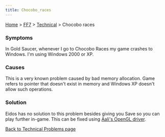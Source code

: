 ```yaml
---
title: Chocobo_races
---
```


[Home](../../Main_Page.md) > [FF7](../../FF7.md) > [Technical](../Technical.md) > Chocobo races

### Symptoms

In Gold Saucer, whenever I go to Chocobo Races my game crashes to Windows. I'm using Windows 2000 or XP.

### Causes

This is a very known problem caused by bad memory allocation. Game refers to pointer that doesn't exist in memory and Windows XP doesn't allow such operations.

### Solution

Eidos has no solution to this problem besides giving you Save so you can play further in-game. This can be fixed using [Aali's OpenGL driver](http://forums.qhimm.com/index.php?topic=8306.0).

[Back to Technical Problems page](../Technical.md)
